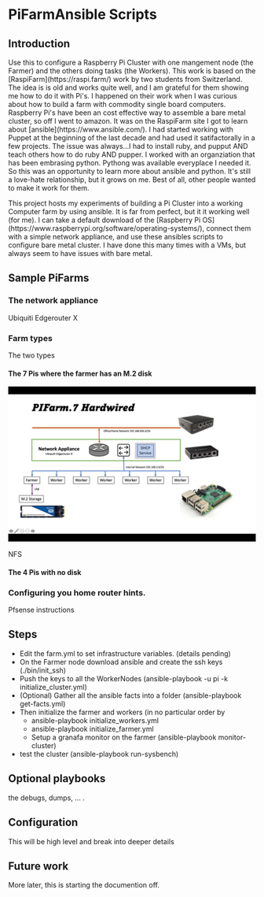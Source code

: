 <H1>PiFarmAnsible Scripts</H1>   

## Introduction

<p>Use this to configure a Raspberry Pi Cluster with one mangement node (the Farmer) and the others doing tasks (the Workers).
This work is based on the [RaspiFarm](https://raspi.farm/) work by two students from Switzerland.   The idea is is old and works quite
well, and I am grateful for them showing me how to do it with Pi's.   I happened on their work when I was curious about how to build a farm with commodity single board computers. Raspberry Pi's have been an cost effective way to assemble a bare metal cluster, so off I went to amazon. It was on the RaspiFarm site I got to learn about [ansible](https://www.ansible.com/).  I had started working with Puppet at the beginning of the last decade and had used it satifactorally in a few projects.  The issue was always...I had to install ruby, and pupput AND teach others how to do ruby AND pupper.   I worked with an organziation that has been embrasing python. Pythong was available everyplace I needed it. So this was an opportunity to learn more about ansible and python.  It's still a love-hate relationship, but it grows on me.  Best of all, other people wanted to make it work for them.</p>

<p>This project hosts my experiments of building a Pi Cluster into a working Computer farm by using ansible.  It is far from perfect, but it it working well (for me).  I can take a default download of the [Raspberry Pi OS](https://www.raspberrypi.org/software/operating-systems/), connect them with a simple network appliance, and use these ansibles scripts to configure bare metal cluster.  I have done this many times with a VMs, but always seem to have issues with bare metal.</p>

## Sample PiFarms

###  The network appliance

Ubiquiti Edgerouter X

###  Farm types

The two types

####  The 7 Pis where the farmer has an M.2 disk

![PiFarm.7 Hardwired](docs/images/PiFarm.7.Hard.png "Title")

NFS

####  The 4 Pis with no disk

### Configuring you home router hints.

Pfsense instructions

## Steps
- Edit the farm.yml to set infrastructure variables. (details pending)
- On the Farmer node download ansible and create the ssh keys  (./bin/init_ssh)
- Push the keys to all the  WorkerNodes  (ansible-playbook -u pi -k initialize_cluster.yml)
- (Optional) Gather all the ansible facts into a folder (ansible-playbook get-facts.yml)
- Then initialize the farmer and workers (in no particular order by
  - ansible-playbook initialize_workers.yml
  - ansible-playbook initialize_farmer.yml
  - Setup a granafa monitor on the farmer (ansible-playbook monitor-cluster)
- test the cluster (ansible-playbook  run-sysbench)

## Optional playbooks

the debugs, dumps, ... .

## Configuration

This will be high level and break into deeper details

## Future work


More later, this is starting the documention off.
